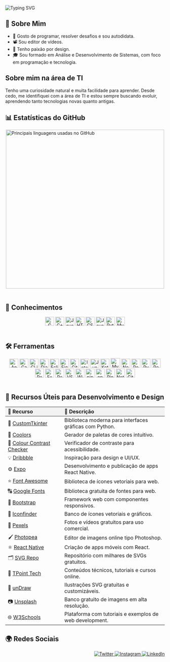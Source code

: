 ![Typing SVG](https://readme-typing-svg.demolab.com?font=Fira+Code&size=28&pause=1000&color=FFFFFF&center=true&vCenter=true&width=600&lines=%F0%9F%A4%9E!+Eu+sou+Márcio,+seja+bem-vindo.)

## 📌 Sobre Mim
<ul>
  <li>🧩 Gosto de programar, resolver desafios e sou autodidata.</li>
  <li>📽️ Sou editor de vídeos.</li>
  <li>🎨 Tenho paixão por design.</li>
  <li>🎓 Sou formado em Análise e Desenvolvimento de Sistemas, com foco em programação e tecnologia.</li>
</ul>

## Sobre mim na área de TI
<p>Tenho uma curiosidade natural e muita facilidade para aprender. Desde cedo, me identifiquei com a área de TI e estou sempre buscando evoluir, aprendendo tanto tecnologias novas quanto antigas.</p>

## 📊 Estatísticas do GitHub
<div style="display: flex; flex-wrap: wrap; justify-content: center; gap: 10px;">
  <a href="https://beacons.ai/ma4c89" target="_blank" rel="noopener noreferrer">
   <img src="https://github-readme-stats.vercel.app/api/top-langs/?username=ma4c89&hide_border=true&layout=compact" alt="Principais linguagens usadas no GitHub" style="max-width: 700; width: 500;" />
  </a>
</div>

<br>

## 🧠 Conhecimentos
<div align="center">
  <img alt="C" height="28" src="https://img.shields.io/badge/C-00599C?style=for-the-badge&logo=c&logoColor=white" />
  <img alt="C++" height="28" src="https://img.shields.io/badge/C++-00599C?style=for-the-badge&logo=c%2B%2B&logoColor=white" />
  <img alt="Java" height="28" src="https://img.shields.io/badge/Java-007396?style=for-the-badge&logo=java&logoColor=white" />
  <img alt="HTML5" height="28" src="https://img.shields.io/badge/HTML5-E34F26?style=for-the-badge&logo=html5&logoColor=white" />
  <img alt="CSS3" height="28" src="https://img.shields.io/badge/CSS3-1572B6?style=for-the-badge&logo=css3&logoColor=white" />
  <img alt="JavaScript" height="28" src="https://img.shields.io/badge/JavaScript-F7DF1E?style=for-the-badge&logo=javascript&logoColor=black" />
  <img alt="Python" height="28" src="https://img.shields.io/badge/Python-3776AB?style=for-the-badge&logo=python&logoColor=white" />
  <img alt="MySQL" height="28" src="https://img.shields.io/badge/MySQL-4479A1?style=for-the-badge&logo=mysql&logoColor=white" />
</div>

<br>

## 🛠️ Ferramentas

<div align="center">
  <img alt="Android Studio" height="28" src="https://img.shields.io/badge/Android_Studio-3DDC84?style=for-the-badge&logo=android-studio&logoColor=white" />
  <img alt="Canva" height="28" src="https://img.shields.io/badge/Canva-00C4CC?style=for-the-badge&logo=canva&logoColor=white" />
  <img alt="CLion" height="28" src="https://img.shields.io/badge/CLion-000000?style=for-the-badge&logo=clion&logoColor=white" />
  <img alt="Django" height="28" src="https://img.shields.io/badge/Django-092E20?style=for-the-badge&logo=django&logoColor=white" />
  <img alt="Eclipse" height="28" src="https://img.shields.io/badge/Eclipse-2C2255?style=for-the-badge&logo=eclipse&logoColor=white" />
  <img alt="Figma" height="28" src="https://img.shields.io/badge/Figma-F24E1E?style=for-the-badge&logo=figma&logoColor=white" />
  <img alt="Git" height="28" src="https://img.shields.io/badge/Git-F05032?style=for-the-badge&logo=git&logoColor=white" />
  <img alt="IntelliJ IDEA" height="28" src="https://img.shields.io/badge/IntelliJ_IDEA-000000?style=for-the-badge&logo=intellij-idea&logoColor=white" />
  <img alt="Jupyter" height="28" src="https://img.shields.io/badge/Jupyter-F37626?style=for-the-badge&logo=jupyter&logoColor=white" />
  <img alt="Kotlin" height="28" src="https://img.shields.io/badge/Kotlin-0095D5?style=for-the-badge&logo=kotlin&logoColor=white" />
  <img alt="MySQL" height="30" src="https://img.shields.io/badge/MySQL-4479A1?style=for-the-badge&logo=mysql&logoColor=white" />
  <img alt="Node.js" height="28" src="https://img.shields.io/badge/Node.js-339933?style=for-the-badge&logo=node.js&logoColor=white" />
  <img alt="PowerShell" height="28" src="https://img.shields.io/badge/PowerShell-012456?style=for-the-badge&logo=powershell&logoColor=white" />
  <img alt="PyCharm" height="28" src="https://img.shields.io/badge/PyCharm-000000?style=for-the-badge&logo=pycharm&logoColor=white" />
  <img alt="React" height="28" src="https://img.shields.io/badge/React-61DAFB?style=for-the-badge&logo=react&logoColor=black" />
  <img alt="React Native" height="28" src="https://img.shields.io/badge/React_Native-20232A?style=for-the-badge&logo=react&logoColor=61DAFB" />
  <img alt="Expo" height="28" src="https://img.shields.io/badge/Expo-000020?style=for-the-badge&logo=expo&logoColor=white" />
  <img alt="Replit" height="28" src="https://img.shields.io/badge/Replit-2F2F2F?style=for-the-badge&logo=replit&logoColor=white" />
  <img alt="VS Code" height="28" src="https://img.shields.io/badge/VS_Code-007ACC?style=for-the-badge&logo=visual-studio-code&logoColor=white" />
  <img alt="Windows 11" height="28" src="https://img.shields.io/badge/Windows_11-0078D6?style=for-the-badge&logo=windows&logoColor=white" />
  <img alt="pip" height="28" src="https://img.shields.io/badge/pip-3776AB?style=for-the-badge&logo=python&logoColor=white" />
  <img alt="npm" height="28" src="https://img.shields.io/badge/npm-CB3837?style=for-the-badge&logo=npm&logoColor=white" />
  <img alt="Pinterest" height="28" src="https://img.shields.io/badge/Pinterest-BD081C?style=for-the-badge&logo=pinterest&logoColor=white" />
  <img alt="Notion" height="28" src="https://img.shields.io/badge/Notion-000000?style=for-the-badge&logo=notion&logoColor=white" />
  <img alt="GitHub Desktop" height="28" src="https://img.shields.io/badge/GitHub_Desktop-FF69B4?style=for-the-badge&logo=github&logoColor=white" />
</div>

<br>

## 🔧 Recursos Úteis para Desenvolvimento e Design
<table align="center" width="100%" border="0" cellspacing="0" cellpadding="6">
  <thead>
    <tr style="background-color: #f2f2f2;">
      <th align="left">🔗 Recurso</th>
      <th align="left">📝 Descrição</th>
    </tr>
  </thead>
  <tbody>
    <tr>
      <td>📄 <a href="https://customtkinter.tomschimansky.com/" target="_blank">CustomTkinter</a></td>
      <td>Biblioteca moderna para interfaces gráficas com Python.</td>
    </tr>
    <tr>
      <td>🎨 <a href="https://coolors.co/" target="_blank">Coolors</a></td>
      <td>Gerador de paletas de cores intuitivo.</td>
    </tr>
    <tr>
      <td>🧪 <a href="https://www.color-blindness.com/color-name-hue/" target="_blank">Colour Contrast Checker</a></td>
      <td>Verificador de contraste para acessibilidade.</td>
    </tr>
    <tr>
      <td>💡 <a href="https://dribbble.com/" target="_blank">Dribbble</a></td>
      <td>Inspiração para design e UI/UX.</td>
    </tr>
    <tr>
      <td>⚙️ <a href="https://expo.dev/" target="_blank">Expo</a></td>
      <td>Desenvolvimento e publicação de apps React Native.</td>
    </tr>
    <tr>
      <td>⭐ <a href="https://fontawesome.com/" target="_blank">Font Awesome</a></td>
      <td>Biblioteca de ícones vetoriais para web.</td>
    </tr>
    <tr>
      <td>🔠 <a href="https://fonts.google.com/" target="_blank">Google Fonts</a></td>
      <td>Biblioteca gratuita de fontes para web.</td>
    </tr>
    <tr>
      <td>🧱 <a href="https://getbootstrap.com/" target="_blank">Bootstrap</a></td>
      <td>Framework web com componentes responsivos.</td>
    </tr>
    <tr>
      <td>🧩 <a href="https://www.iconfinder.com/" target="_blank">Iconfinder</a></td>
      <td>Banco de ícones vetoriais e gráficos.</td>
    </tr>
    <tr>
      <td>📸 <a href="https://www.pexels.com/pt-br/" target="_blank">Pexels</a></td>
      <td>Fotos e vídeos gratuitos para uso comercial.</td>
    </tr>
    <tr>
      <td>🖌️ <a href="https://www.photopea.com/" target="_blank">Photopea</a></td>
      <td>Editor de imagens online tipo Photoshop.</td>
    </tr>
    <tr>
      <td>⚛️ <a href="https://reactnative.dev/" target="_blank">React Native</a></td>
      <td>Criação de apps móveis com React.</td>
    </tr>
    <tr>
      <td>🗂️ <a href="https://www.svgrepo.com/" target="_blank">SVG Repo</a></td>
      <td>Repositório com milhares de SVGs gratuitos.</td>
    </tr>
    <tr>
      <td>🎤 <a href="https://www.tpointtech.com/" target="_blank">TPoint Tech</a></td>
      <td>Conteúdos técnicos, tutoriais e cursos online.</td>
    </tr>
    <tr>
      <td>🎯 <a href="https://undraw.co/" target="_blank">unDraw</a></td>
      <td>Ilustrações SVG gratuitas e customizáveis.</td>
    </tr>
    <tr>
      <td>📷 <a href="https://unsplash.com/pt-br" target="_blank">Unsplash</a></td>
      <td>Banco gratuito de imagens em alta resolução.</td>
    </tr>
    <tr>
      <td>🌐 <a href="https://www.w3schools.com/" target="_blank">W3Schools</a></td>
      <td>Plataforma com tutoriais e exemplos de web development.</td>
    </tr>
  </tbody>
</table>


## 🌍 Redes Sociais
<p align="right">
  <a href="https://twitter.com/Marciovila9541" target="_blank" rel="noopener noreferrer">
    <img src="https://img.shields.io/badge/Twitter-1DA1F2?style=for-the-badge&logo=twitter&logoColor=white" alt="Twitter"/>
  </a>
  <a href="https://www.instagram.com/marcio_ferreira11" target="_blank" rel="noopener noreferrer">
    <img src="https://img.shields.io/badge/Instagram-E4405F?style=for-the-badge&logo=instagram&logoColor=white" alt="Instagram" />
  </a>
  <a href="https://www.linkedin.com/in/márcio-ferreira-b54383327" target="_blank" rel="noopener noreferrer">
    <img src="https://img.shields.io/badge/LinkedIn-0077B5?style=for-the-badge&logo=linkedin&logoColor=white" alt="LinkedIn" />
  </a>
</p>

